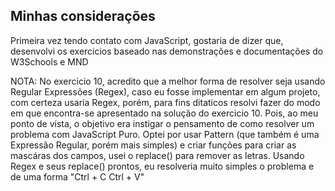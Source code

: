 ## Minhas considerações

Primeira vez tendo contato com JavaScript, gostaria de dizer que, desenvolvi os exercicios baseado nas demonstrações e documentações do W3Schools e MND

NOTA:
No exercicio 10, acredito que a melhor forma de resolver seja usando Regular Expressões (Regex), caso eu fosse implementar em algum projeto, com certeza usaria Regex, porém, para fins ditaticos resolvi fazer do modo em que encontra-se apresentado na solução do exercicio 10. Pois, ao meu ponto de vista, o objetivo era instigar o pensamento de como resolver um problema com JavaScript Puro. Optei por usar Pattern (que também é uma Expressão Regular, porém mais simples) e criar funções para criar as mascáras dos campos, usei o replace() para remover as letras. Usando Regex e seus replace() prontos, eu resolveria muito simples o problema e de uma forma "Ctrl + C Ctrl + V"